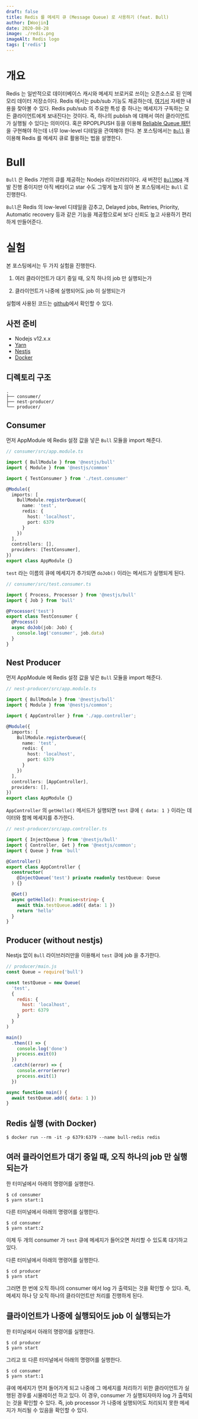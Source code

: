 ```yaml
---
draft: false
title: Redis 를 메세지 큐 (Message Queue) 로 사용하기 (feat. Bull)
author: [Woojin]
date: 2020-08-28
image: ./redis.png
imageAlt: Redis logo
tags: ['redis']
---
```


# 개요

Redis 는 일반적으로 데이터베이스 캐시와 메세지 브로커로 쓰이는 오픈소스로 된 인메모리 데이터 저장소이다.
Redis 에서는 pub/sub 기능도 제공하는데, [여기서](https://redis.io/topics/pubsub) 자세한 내용을 찾아볼 수 있다.
Redis pub/sub 의 주요한 특성 중 하나는 메세지가 구독하는 모든 클라이언트에게 보내진다는 것이다.
즉, 하나의 publish 에 대해서 여러 클라이언트가 실행될 수 있다는 의미이다.
혹은 RPOPLPUSH 등을 이용해 [Reliable Queue 패턴](https://redis.io/commands/rpoplpush#pattern-reliable-queue) 을 구현해야 하는데 너무 low-level 디테일을 관여해야 한다.
본 포스팅에서는 [`Bull`](https://www.npmjs.com/package/bull) 을 이용해 Redis 를 메세지 큐로 활용하는 법을 설명한다.

# Bull
`Bull` 은 Redis 기반의 큐를 제공하는 Nodejs 라이브러리이다.
새 버전인 [`BullMQ4`](https://github.com/taskforcesh/bullmq) 개발 진행 중이지만 아직 베타이고 star 수도 그렇게 높지 않아 본 포스팅에서는 `Bull` 로 진행한다.

`Bull`은 Redis 의 low-level 디테일을 감추고, Delayed jobs, Retries, Priority, Automatic recovery 등과 같은 기능을 제공함으로써 보다 신뢰도 높고 사용하기 편리하게 만들어준다.

# 실험

본 포스팅에서는 두 가지 실험을 진행한다.

1. 여러 클라이언트가 대기 중일 때, 오직 하나의 job 만 실행되는가

2. 클라이언트가 나중에 실행되어도 job 이 실행되는가

실험에 사용된 코드는 [github](https://github.com/cheong38/nest-bull)에서 확인할 수 있다.

## 사전 준비

- Nodejs v12.x.x
- [Yarn](https://yarnpkg.com/)
- [Nestjs](https://nestjs.com/)
- [Docker](https://www.docker.com/)

## 디렉토리 구조
```
.
├── consumer/
├── nest-producer/
└── producer/
```

## Consumer

먼저 AppModule 에 Redis 설정 값을 넣은 `Bull` 모듈을 import 해준다.

```typescript
// consumer/src/app.module.ts

import { BullModule } from '@nestjs/bull'
import { Module } from '@nestjs/common'

import { TestConsumer } from './test.consumer'

@Module({
  imports: [
    BullModule.registerQueue({
      name: 'test',
      redis: {
        host: 'localhost',
        port: 6379
      }
    })
  ],
  controllers: [],
  providers: [TestConsumer],
})
export class AppModule {}

```

`test` 라는 이름의 큐에 메세지가 추가되면 `doJob()` 이라는 메서드가 실행되게 된다.

```typescript
// consumer/src/test.consumer.ts

import { Process, Processor } from '@nestjs/bull'
import { Job } from 'bull'

@Processor('test')
export class TestConsumer {
  @Process()
  async doJob(job: Job) {
    console.log('consumer', job.data)
  }
}

```

## Nest Producer

먼저 AppModule 에 Redis 설정 값을 넣은 `Bull` 모듈을 import 해준다.

```typescript
// nest-producer/src/app.module.ts

import { BullModule } from '@nestjs/bull'
import { Module } from '@nestjs/common';

import { AppController } from './app.controller';

@Module({
  imports: [
    BullModule.registerQueue({
      name: 'test',
      redis: {
        host: 'localhost',
        port: 6379
      }
    })
  ],
  controllers: [AppController],
  providers: [],
})
export class AppModule {}
```

`AppController` 의 `getHello()` 메서드가 실행되면 `test` 큐에 `{ data: 1 }` 이라는 데이터와 함께 메세지를 추가한다.

```typescript
// nest-producer/src/app.controller.ts

import { InjectQueue } from '@nestjs/bull'
import { Controller, Get } from '@nestjs/common';
import { Queue } from 'bull'

@Controller()
export class AppController {
  constructor(
    @InjectQueue('test') private readonly testQueue: Queue
  ) {}

  @Get()
  async getHello(): Promise<string> {
    await this.testQueue.add({ data: 1 })
    return 'hello'
  }
}
```

## Producer (without nestjs)

Nestjs 없이 `Bull` 라이브러러만을 이용해서 `test` 큐에 job 을 추가한다.

```javascript
// producer/main.js
const Queue = require('bull')

const testQueue = new Queue(
  'test',
  {
    redis: {
      host: 'localhost',
      port: 6379
    }
  }
)

main()
  .then(() => {
    console.log('done')
    process.exit(0)
  })
  .catch((error) => {
    console.error(error)
    process.exit(1)
  })

async function main() {
  await testQueue.add({ data: 1 })
}

```

## Redis 실행 (with Docker)

```shell
$ docker run --rm -it -p 6379:6379 --name bull-redis redis
```

## 여러 클라이언트가 대기 중일 때, 오직 하나의 job 만 실행되는가

한 터미널에서 아래의 명령어를 실행한다.
```shell
$ cd consumer
$ yarn start:1
```

다른 터미널에서 아래의 명령어를 실행한다.
```shell
$ cd consumer
$ yarn start:2
```

이제 두 개의 consumer 가 `test` 큐에 메세지가 들어오면 처리할 수 있도록 대기하고 있다.

다른 터미널에서 아래의 명령어를 실행한다.

```shell
$ cd producer
$ yarn start
```

그러면 한 번에 오직 하나의 consumer 에서 log 가 출력되는 것을 확인할 수 있다.
즉, 메세지 하나 당 오직 하나의 클라이언트만 처리를 진행하게 된다.

## 클라이언트가 나중에 실행되어도 job 이 실행되는가

한 터미널에서 아래의 명령어를 실행한다.
```shell
$ cd producer
$ yarn start
```

그리고 또 다른 터미널에서 아래의 명령어를 실행한다.
```shell
$ cd consumer
$ yarn start:1
```

큐에 메세지가 먼저 들어가게 되고 나중에 그 메세지를 처리하기 위한 클라이언트가 실행된 경우를 시물레이션 하고 있다.
이 경우, consumer 가 실행되자마자 log 가 출력되는 것을 확인할 수 있다.
즉, job processor 가 나중에 실행되어도 처리되지 못한 메세지가 처리될 수 있음을 확인할 수 있다.
